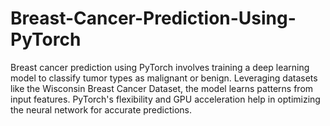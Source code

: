# Breast-Cancer-Prediction-Using-PyTorch
Breast cancer prediction using PyTorch involves training a deep learning model to classify tumor types as malignant or benign. Leveraging datasets like the Wisconsin Breast Cancer Dataset, the model learns patterns from input features. PyTorch's flexibility and GPU acceleration help in optimizing the neural network for accurate predictions.
